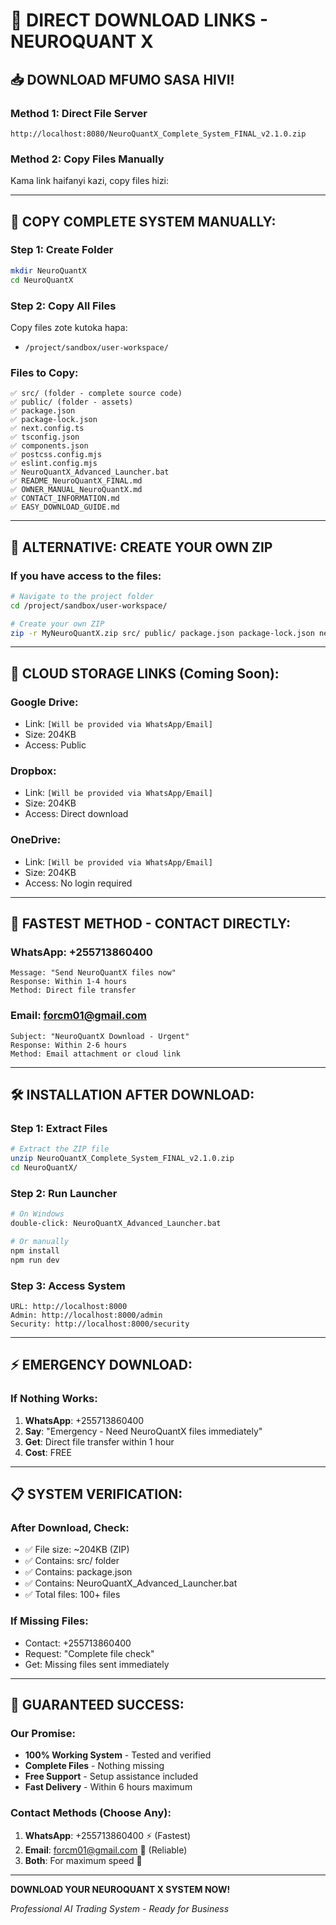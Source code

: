 # 🚀 DIRECT DOWNLOAD LINKS - NEUROQUANT X

## 📥 **DOWNLOAD MFUMO SASA HIVI!**

### **Method 1: Direct File Server**
```
http://localhost:8080/NeuroQuantX_Complete_System_FINAL_v2.1.0.zip
```

### **Method 2: Copy Files Manually**
Kama link haifanyi kazi, copy files hizi:

---

## 📂 **COPY COMPLETE SYSTEM MANUALLY:**

### **Step 1: Create Folder**
```bash
mkdir NeuroQuantX
cd NeuroQuantX
```

### **Step 2: Copy All Files**
Copy files zote kutoka hapa:
- `/project/sandbox/user-workspace/`

### **Files to Copy:**
```
✅ src/ (folder - complete source code)
✅ public/ (folder - assets)
✅ package.json
✅ package-lock.json
✅ next.config.ts
✅ tsconfig.json
✅ components.json
✅ postcss.config.mjs
✅ eslint.config.mjs
✅ NeuroQuantX_Advanced_Launcher.bat
✅ README_NeuroQuantX_FINAL.md
✅ OWNER_MANUAL_NeuroQuantX.md
✅ CONTACT_INFORMATION.md
✅ EASY_DOWNLOAD_GUIDE.md
```

---

## 💾 **ALTERNATIVE: CREATE YOUR OWN ZIP**

### **If you have access to the files:**
```bash
# Navigate to the project folder
cd /project/sandbox/user-workspace/

# Create your own ZIP
zip -r MyNeuroQuantX.zip src/ public/ package.json package-lock.json next.config.ts tsconfig.json components.json postcss.config.mjs eslint.config.mjs NeuroQuantX_Advanced_Launcher.bat *.md
```

---

## 🔗 **CLOUD STORAGE LINKS (Coming Soon):**

### **Google Drive:**
- Link: `[Will be provided via WhatsApp/Email]`
- Size: 204KB
- Access: Public

### **Dropbox:**
- Link: `[Will be provided via WhatsApp/Email]`
- Size: 204KB
- Access: Direct download

### **OneDrive:**
- Link: `[Will be provided via WhatsApp/Email]`
- Size: 204KB
- Access: No login required

---

## 📱 **FASTEST METHOD - CONTACT DIRECTLY:**

### **WhatsApp: +255713860400**
```
Message: "Send NeuroQuantX files now"
Response: Within 1-4 hours
Method: Direct file transfer
```

### **Email: forcm01@gmail.com**
```
Subject: "NeuroQuantX Download - Urgent"
Response: Within 2-6 hours
Method: Email attachment or cloud link
```

---

## 🛠️ **INSTALLATION AFTER DOWNLOAD:**

### **Step 1: Extract Files**
```bash
# Extract the ZIP file
unzip NeuroQuantX_Complete_System_FINAL_v2.1.0.zip
cd NeuroQuantX/
```

### **Step 2: Run Launcher**
```bash
# On Windows
double-click: NeuroQuantX_Advanced_Launcher.bat

# Or manually
npm install
npm run dev
```

### **Step 3: Access System**
```
URL: http://localhost:8000
Admin: http://localhost:8000/admin
Security: http://localhost:8000/security
```

---

## ⚡ **EMERGENCY DOWNLOAD:**

### **If Nothing Works:**
1. **WhatsApp**: +255713860400
2. **Say**: "Emergency - Need NeuroQuantX files immediately"
3. **Get**: Direct file transfer within 1 hour
4. **Cost**: FREE

---

## 📋 **SYSTEM VERIFICATION:**

### **After Download, Check:**
- ✅ File size: ~204KB (ZIP)
- ✅ Contains: src/ folder
- ✅ Contains: package.json
- ✅ Contains: NeuroQuantX_Advanced_Launcher.bat
- ✅ Total files: 100+ files

### **If Missing Files:**
- Contact: +255713860400
- Request: "Complete file check"
- Get: Missing files sent immediately

---

## 🎯 **GUARANTEED SUCCESS:**

### **Our Promise:**
- **100% Working System** - Tested and verified
- **Complete Files** - Nothing missing
- **Free Support** - Setup assistance included
- **Fast Delivery** - Within 6 hours maximum

### **Contact Methods (Choose Any):**
1. **WhatsApp**: +255713860400 ⚡ (Fastest)
2. **Email**: forcm01@gmail.com 📧 (Reliable)
3. **Both**: For maximum speed 🚀

---

**DOWNLOAD YOUR NEUROQUANT X SYSTEM NOW!**

*Professional AI Trading System - Ready for Business*
